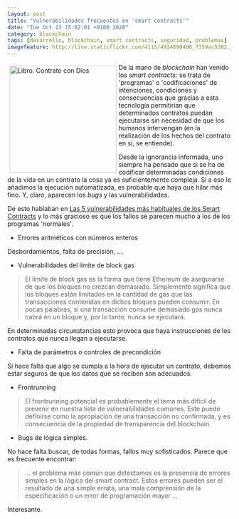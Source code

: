 ```yaml
--- 
layout: post
title: "Vulnerabilidades frecuentes en 'smart contracts'"
date: "Tue Oct 13 15:02:01 +0100 2020"
category: blockchain
tags: [desarrollo, blockchain, smart contracts, seguridad, problemas]
imagefeature: http://live.staticflickr.com/4115/4934690400_7359ac5382.jpg
---
```


<a href="https://www.flickr.com/photos/fernand0/4934690400/" title="Libro. Contrato con Dios "><img src="http://live.staticflickr.com/4115/4934690400_7359ac5382.jpg" alt="Libro. Contrato con Dios " width="240" style="float:left; margin:5px"></a>
De la mano de *blockchain* han venido los *smart contracts*: se trata de 'programas' o 'codificaciones' de intenciones, condiciones y consecuencias que gracias a esta tecnología permitirían que determinados contratos puedan ejecutarse sin necesidad de que los humanos intervengan (en la realización de los hechos del contrato en sí, se entiende).

Desde la ignorancia informada, uno siempre ha pensado que si se ha de codificar determinadas condiciones de la vida en un contrato la cosa ya es suficientemente compleja. Si a eso le añadimos la ejecución automatizada, es probable que haya que hilar más fino. Y, claro, aparecen los *bugs* y las vulnerabilidades.

De esto hablaban en [Las 5 vulnerabilidades más habituales de los Smart Contracts](https://www.securityartwork.es/2020/03/10/las-5-vulnerabilidades-mas-habituales-de-los-smart-contracts/) y lo más gracioso es que los fallos se parecen mucho a los de los programas 'normales'.

* Errores aritméticos con números enteros

Desbordamientos, falta de precisión, ...

* Vulnerabilidades del límite de block gas

> El límite de block gas es la forma que tiene Ethereum de asegurarse de que los bloques no crezcan demasiado. Simplemente significa que los bloques están limitados en la cantidad de gas que las transacciones contenidas en dichos bloques pueden consumir. En pocas palabras, si una transacción consume demasiado gas nunca cabrá en un bloque y, por lo tanto, nunca se ejecutará.

En determinadas circunstancias esto provoca que haya instrucciones de los contratos que nunca llegan a ejecutarse.

* Falta de parámetros o controles de precondición

Si hace falta que algo se cumpla a la hora de ejecutar un contrato, debemos estar seguros de que los datos que se reciben son adecuados.

* Frontrunning

> El frontrunning potencial es probablemente el tema más difícil de prevenir en nuestra lista de vulnerabilidades comunes. Este puede definirse como la apropiación de una transacción no confirmada, y es consecuencia de la propiedad de transparencia del blockchain.

* Bugs de lógica simples.

No hace falta buscar, de todas formas, fallos muy sofisticados. Parece que es frecuente encontrar:

> ... el problema más común que detectamos es la presencia de errores simples en la lógica del smart contract. Estos errores pueden ser el resultado de una simple errata, una mala comprensión de la especificación o un error de programación mayor ...

Interesante.
